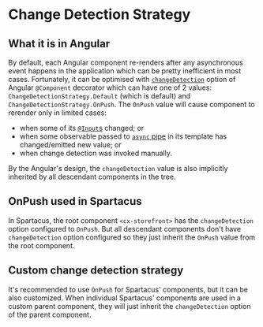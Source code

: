 # Change Detection Strategy

## What it is in Angular

By default, each Angular component re-renders after any asynchronous event happens in the application which can be pretty inefficient in most cases. Fortunately, it can be optimised with [`changeDetection`](https://angular.io/api/core/Component#changedetection) option of Angular `@Component` decorator which can have one of 2 values:  `ChangeDetectionStrategy.Default` (which is default) and `ChangeDetectionStrategy.OnPush`. The  `OnPush` value will cause component to rerender only in limited cases:
- when some of its [`@Input`s](https://angular.io/api/core/Input) changed; or
- when some observable passed to [`async` pipe](https://angular.io/api/common/AsyncPipe) in its template has changed/emitted new value; or
- when change detection was invoked manually.

By the Angular's design, the `changeDetection` value is also implicitly inherited by all descendant components in the tree.

## OnPush used in Spartacus

In Spartacus, the root component `<cx-storefront>` has the `changeDetection` option configured to `OnPush`. But all descendant components don't have `changeDetection` option configured so they just inherit the `OnPush` value from the root component.

## Custom change detection strategy

It's recommended to use `OnPush` for Spartacus' components, but it can be also customized. When individual Spartacus' components are used in a custom parent component, they will just inherit the `changeDetection` option of the parent component.